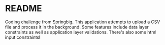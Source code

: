 # README

Coding challenge from Springbig. This application attempts to upload a CSV file and process it in the background.
Some features include data layer constraints as well as application layer validations. There's also some html 
input constraints!


